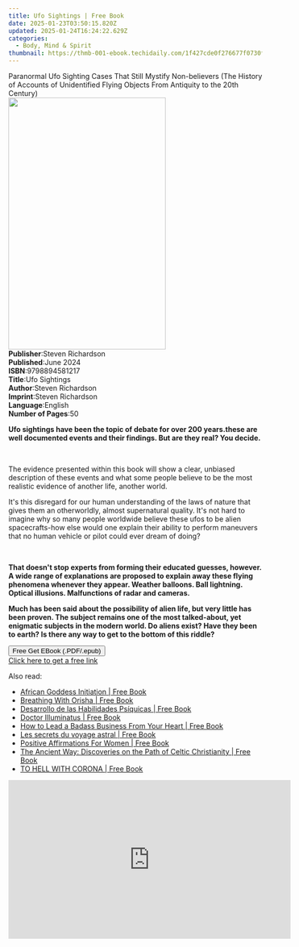 ```yaml
---
title: Ufo Sightings | Free Book
date: 2025-01-23T03:50:15.820Z
updated: 2025-01-24T16:24:22.629Z
categories:
  - Body, Mind & Spirit
thumbnail: https://thmb-001-ebook.techidaily.com/1f427cde0f276677f0730f2d99831083f8591ca167aeeeb43621ea24331d4aba.jpg
---
```

<main id="book-container">
  <div class="flex flex-col">
    <div class="book-brief flex-1 py-6 px-4 sm:p-6 md:py-10 md:px-8">
      <!-- brief-->
      <div class="book-brief-main">
        Paranormal Ufo Sighting Cases That Still Mystify Non-believers (The
        History of Accounts of Unidentified Flying Objects From Antiquity to the
        20th Century)
      </div>
    </div>
    <div
      class="book-meta-info flex-1 grid gap-4 col-start-1 col-end-3 row-start-1 sm:mb-6 sm:grid-cols-4 lg:gap-6 lg:col-start-2 lg:row-end-6 lg:row-span-6 lg:mb-0"
    >
      <div
        class="book-meta-info-left place-content-center mt-4 p-4 text-sm leading-6 col-start-2 col-span-2 dark:text-slate-400"
      >
        <img
          class="w-full h-500 object-cover rounded-lg sm:h-255 sm:col-span-2 lg:col-span-full"
          src="https://img-001-ebook.techidaily.com/48e6bddc35850833eb6846ba37f53da4f4bdf776f01cce358ce1e7d1cc2d845f.jpg"
          alt=""
          width="312"
          height="500"
        />
      </div>
      <div
        class="book-meta-info-right mt-2 col-start-1 row-start-2 col-span-3 self-center"
      >
        <!-- meta data  -->
        <div class="flex flex-col px-4 md:px-8">
          <div class="flex-1">
            <strong>Publisher</strong>:<span class="px-2"
              >Steven Richardson</span
            >
          </div>
          <div class="flex-1">
            <strong>Published</strong>:<span class="px-2">June 2024</span>
          </div>
          <div class="flex-1">
            <strong>ISBN</strong>:<span class="px-2">9798894581217</span>
          </div>
          <div class="flex-1">
            <strong>Title</strong>:<span class="px-2">Ufo Sightings</span>
          </div>
          <div class="flex-1">
            <strong>Author</strong>:<span class="px-2">Steven Richardson</span>
          </div>
          <div class="flex-1">
            <strong>Imprint</strong>:<span class="px-2">Steven Richardson</span>
          </div>
          <div class="flex-1">
            <strong>Language</strong>:<span class="px-2">English</span>
          </div>
          <div class="flex-1">
            <strong>Number of Pages</strong>:<span class="px-2">50</span>
          </div>
        </div>
      </div>
    </div>
    <div class="book-description flex-1 py-6 px-4 sm:p-6 md:py-10 md:px-8">
      <div class="book-description-main">
        <div accordion-content="" id="description">
          <p>
            <strong
              >Ufo sightings have been the topic of debate for over 200
              years.these are well documented events and their findings. But are
              they real? You decide.</strong
            >
          </p>
          <p><br /></p>
          <p>
            The evidence presented within this book will show a clear, unbiased
            description of these events and what some people believe to be the
            most realistic evidence of another life, another world.
          </p>
          <p>
            It's this disregard for our human understanding of the laws of
            nature that gives them an otherworldly, almost supernatural quality.
            It's not hard to imagine why so many people worldwide believe these
            ufos to be alien spacecrafts-how else would one explain their
            ability to perform maneuvers that no human vehicle or pilot could
            ever dream of doing?
          </p>
          <p><br /></p>
          <p>
            <strong
              >That doesn't stop experts from forming their educated guesses,
              however. A wide range of explanations are proposed to explain away
              these flying phenomena whenever they appear. Weather balloons.
              Ball lightning. Optical illusions. Malfunctions of radar and
              cameras.</strong
            >
          </p>
          <p>
            <strong
              >Much has been said about the possibility of alien life, but very
              little has been proven. The subject remains one of the most
              talked-about, yet enigmatic subjects in the modern world. Do
              aliens exist? Have they been to earth? Is there any way to get to
              the bottom of this riddle?</strong
            >
          </p>
        </div>
        <div class="accordion-fader"></div>
      </div>
    </div>
    <div class="book-excerpts flex-1 py-6 px-4 sm:p-6 md:py-10 md:px-8"></div>
    <div
      class="book-about-author flex-1 py-6 px-4 sm:p-6 md:py-10 md:px-8"
    ></div>
    <div class="book-free-get flex-1 py-6 px-4 sm:p-6 md:py-10 md:px-8">
      <button
        id="btn-free-get"
        class="bg-blue-500 hover:bg-blue-700 text-white font-bold py-2 px-4 rounded"
      >
        Free Get EBook (.PDF/.epub)
      </button>
      <div id="countdown-display" class="px-2 text-lg mt-2"></div>
      <a
        id="free-link"
        class="hidden bg-blue-500 hover:bg-blue-700 text-white font-bold py-2 px-4 rounded"
        href="https://www.ebooks.com/en-us/book/211388870/ufo-sightings/steven-richardson/"
        target="_blank"
        >Click here to get a free link</a
      >
    </div>
    <script>
      let countdownTime = 0;
      let countdownInterval = null;
      document
        .getElementById('btn-free-get')
        .addEventListener('click', startCountdown);
      function startCountdown() {
        countdownTime = new Date().getTime() + 60000 * 3;
        countdownInterval = setInterval(updateCountdown, 1000);
        document.getElementById('btn-free-get').disabled = true;
        document
          .getElementById('btn-free-get')
          .classList.add('bg-gray-500', 'cursor-not-allowed');
      }
      function updateCountdown() {
        let currentTime = new Date().getTime();
        let timeLeft = countdownTime - currentTime;
        let secondsLeft = Math.floor(timeLeft / 1000);
        document.getElementById('countdown-display').innerHTML =
          `Remaining time: ${secondsLeft} seconds.`;
        if (secondsLeft <= 0) {
          clearInterval(countdownInterval);
          document.getElementById('btn-free-get').classList.add('hidden');
          document.getElementById('free-link').classList.remove('hidden');
          document.getElementById('countdown-display').innerHTML = '';
        }
      }
    </script>
  </div>
</main>

<ins class="adsbygoogle"
      style="display:block"
      data-ad-client="ca-pub-7571918770474297"
      data-ad-slot="8358498916"
      data-ad-format="auto"
      data-full-width-responsive="true"></ins>
    

<span class="atpl-alsoreadstyle">Also read:</span>
<div><ul>
<li><a href="https://novels-ebooks.techidaily.com/210128582-9781401962951-african-goddess-initiation/"><u>African Goddess Initiation | Free Book</u></a></li>
<li><a href="https://novels-ebooks.techidaily.com/210127817-9781735539355-breathing-with-orisha/"><u>Breathing With Orisha | Free Book</u></a></li>
<li><a href="https://novels-ebooks.techidaily.com/210127780-9781761035470-desarrollo-de-las-habilidades-psiquicas/"><u>Desarrollo de las Habilidades Psíquicas | Free Book</u></a></li>
<li><a href="https://novels-ebooks.techidaily.com/210128301-9780691221991-doctor-illuminatus/"><u>Doctor Illuminatus | Free Book</u></a></li>
<li><a href="https://novels-ebooks.techidaily.com/210127374-9781789046373-how-to-lead-a-badass-business-from-your-heart/"><u>How to Lead a Badass Business From Your Heart | Free Book</u></a></li>
<li><a href="https://novels-ebooks.techidaily.com/210127709-9782824633855-les-secrets-du-voyage-astral/"><u>Les secrets du voyage astral | Free Book</u></a></li>
<li><a href="https://novels-ebooks.techidaily.com/210127151-9781087909561-positive-affirmations-for-women/"><u>Positive Affirmations For Women | Free Book</u></a></li>
<li><a href="https://novels-ebooks.techidaily.com/210127370-9781506460468-the-ancient-way-discoveries-on-the-path-of-celtic-christianity/"><u>The Ancient Way: Discoveries on the Path of Celtic Christianity | Free Book</u></a></li>
<li><a href="https://novels-ebooks.techidaily.com/210127799-9781087915005-to-hell-with-corona/"><u>TO HELL WITH CORONA | Free Book</u></a></li>
</ul></div>

<!-- affiliate ads begin -->
<iframe width="560" height="315" src="https://www.youtube.com/embed/0dOfcihxjiw?si=_fkp1S1Uw0N1dp6b" title="YouTube video player" frameborder="0" allow="accelerometer; autoplay; clipboard-write; encrypted-media; gyroscope; picture-in-picture; web-share" referrerpolicy="strict-origin-when-cross-origin" allowfullscreen></iframe>
<!-- affiliate ads end -->

